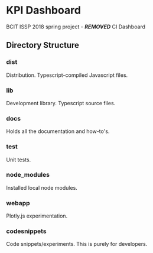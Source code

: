 # KPI Dashboard

BCIT ISSP 2018 spring project - ***REMOVED*** CI Dashboard

## Directory Structure

### dist
Distribution. Typescript-compiled Javascript files.

### lib
Development library. Typescript source files.

### docs
Holds all the documentation and how-to's.

### test
Unit tests.

### node_modules
Installed local node modules.

### webapp
Plotly.js experimentation.

### codesnippets
Code snippets/experiments. This is purely for developers.
